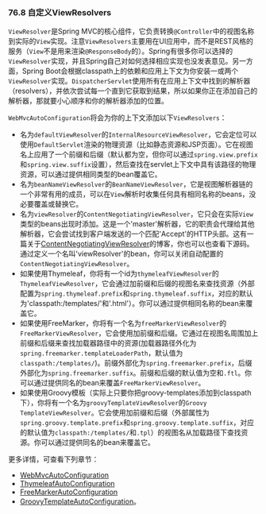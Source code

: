### 76.8 自定义ViewResolvers

`ViewResolver`是Spring MVC的核心组件，它负责转换`@Controller`中的视图名称到实际的`View`实现。注意`ViewResolvers`主要用在UI应用中，而不是REST风格的服务（`View`不是用来渲染`@ResponseBody`的）。Spring有很多你可以选择的`ViewResolver`实现，并且Spring自己对如何选择相应实现也没发表意见。另一方面，Spring Boot会根据classpath上的依赖和应用上下文为你安装一或两个`ViewResolver`实现。`DispatcherServlet`使用所有在应用上下文中找到的解析器（resolvers），并依次尝试每一个直到它获取到结果，所以如果你正在添加自己的解析器，那就要小心顺序和你的解析器添加的位置。

`WebMvcAutoConfiguration`将会为你的上下文添加以下`ViewResolvers`：

- 名为`defaultViewResolver`的`InternalResourceViewResolver`，它会定位可以使用`DefaultServlet`渲染的物理资源（比如静态资源和JSP页面）。它在视图名上应用了一个前缀和后缀（默认都为空，但你可以通过`spring.view.prefix`和`spring.view.suffix`设置），然后查找在servlet上下文中具有该路径的物理资源，可以通过提供相同类型的bean覆盖它。
- 名为`beanNameViewResolver`的`BeanNameViewResolver`，它是视图解析器链的一个非常有用的成员，可以在`View`解析时收集任何具有相同名称的beans，没必要覆盖或替换它。
- 名为`viewResolver`的`ContentNegotiatingViewResolver`，它只会在实际`View`类型的beans出现时添加。这是一个'master'解析器，它的职责会代理给其他解析器，它会尝试找到客户端发送的一个匹配'Accept'的HTTP头部。这有一篇关于[ContentNegotiatingViewResolver](https://spring.io/blog/2013/06/03/content-negotiation-using-views)的博客，你也可以也查看下源码。通过定义一个名叫'viewResolver'的bean，你可以关闭自动配置的`ContentNegotiatingViewResolver`。
- 如果使用Thymeleaf，你将有一个id为`thymeleafViewResolver`的`ThymeleafViewResolver`，它会通过加前缀和后缀的视图名来查找资源（外部配置为`spring.thymeleaf.prefix`和`spring.thymeleaf.suffix`，对应的默认为'classpath:/templates/'和'.html'）。你可以通过提供相同名称的bean来覆盖它。
- 如果使用FreeMarker，你将有一个名为`freeMarkerViewResolver`的`FreeMarkerViewResolver`，它会使用加前缀和后缀。它通过在视图名周围加上前缀和后缀来查找加载器路径中的资源(加载器路径外化为`spring.freemarker.templateLoaderPath`，默认值为`classpath:/templates/`)。前缀外部化为`spring.freemarker.prefix`，后缀外部化为`spring.freemarker.suffix`。前缀和后缀的默认值为空和`.ftl`。你可以通过提供同名的bean来覆盖`FreeMarkerViewResolver`。
- 如果使用Groovy模板（实际上只要你把groovy-templates添加到classpath下），你将有一个名为`groovyTemplateViewResolver`的`Groovy TemplateViewResolver`。它会使用加前缀和后缀（外部属性为`spring.groovy.template.prefix`和`spring.groovy.template.suffix`，对应的默认值为`classpath:/templates/`和`.tpl`）的视图名从加载路径下查找资源。你可以通过提供同名的bean来覆盖它。

更多详情，可查看下列章节：
- [WebMvcAutoConfiguration](https://github.com/spring-projects/spring-boot/tree/v2.0.0.RELEASE/spring-boot-project/spring-boot-autoconfigure/src/main/java/org/springframework/boot/autoconfigure/web/servlet/WebMvcAutoConfiguration.java)
- [ThymeleafAutoConfiguration](https://github.com/spring-projects/spring-boot/tree/v2.0.0.RELEASE/spring-boot-project/spring-boot-autoconfigure/src/main/java/org/springframework/boot/autoconfigure/thymeleaf/ThymeleafAutoConfiguration.java)
- [FreeMarkerAutoConfiguration](https://github.com/spring-projects/spring-boot/tree/v2.0.0.RELEASE/spring-boot-project/spring-boot-autoconfigure/src/main/java/org/springframework/boot/autoconfigure/freemarker/FreeMarkerAutoConfiguration.java)
- [GroovyTemplateAutoConfiguration](https://github.com/spring-projects/spring-boot/tree/v2.0.0.RELEASE/spring-boot-project/spring-boot-autoconfigure/src/main/java/org/springframework/boot/autoconfigure/groovy/template/GroovyTemplateAutoConfiguration.java)。
